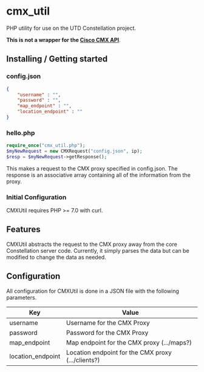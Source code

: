 # cmx_util

PHP utility for use on the UTD Constellation project.

**This is not a wrapper for the [Cisco CMX API](https://www.cisco.com/c/en/us/td/docs/wireless/mse/10-2/api/b_cg_CMX_REST_API_Getting_Started_Guide/b_cg_CMX_REST_API_Getting_Started_Guide_chapter_01.html)**.

## Installing / Getting started

### config.json
```json
{
    "username" : "",
    "password" : "",
    "map_endpoint" : "",
    "location_endpoint" : ""
}
```

### hello.php
```php
require_once("cmx_util.php");
$myNewRequest = new CMXRequest("config.json", ip);
$resp = $myNewRequest->getResponse();
```

This makes a request to the CMX proxy specified in config.json. The response is an associative array containing all of the information from the proxy.

### Initial Configuration

CMXUtil requires PHP >= 7.0 with curl.

## Features

CMXUtil abstracts the request to the CMX proxy away from the core Constellation server code. Currently, it simply parses the data but can be modified to change the data as needed.

## Configuration

All configuration for CMXUtil is done in a JSON file with the following parameters.

| Key | Value |
| --- | ----- |
| username | Username for the CMX Proxy |
| password | Password for the CMX Proxy |
| map_endpoint | Map endpoint for the CMX proxy (.../maps?) |
| location_endpoint | Location endpoint for the CMX proxy (.../clients?) |